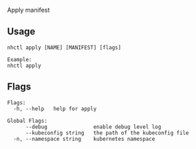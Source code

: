Apply manifest

## Usage

```
nhctl apply [NAME] [MANIFEST] [flags]
```

```
Example: 
nhctl apply 
```

## Flags

```
Flags:
  -h, --help   help for apply

Global Flags:
      --debug               enable debug level log
      --kubeconfig string   the path of the kubeconfig file
  -n, --namespace string    kubernetes namespace
```